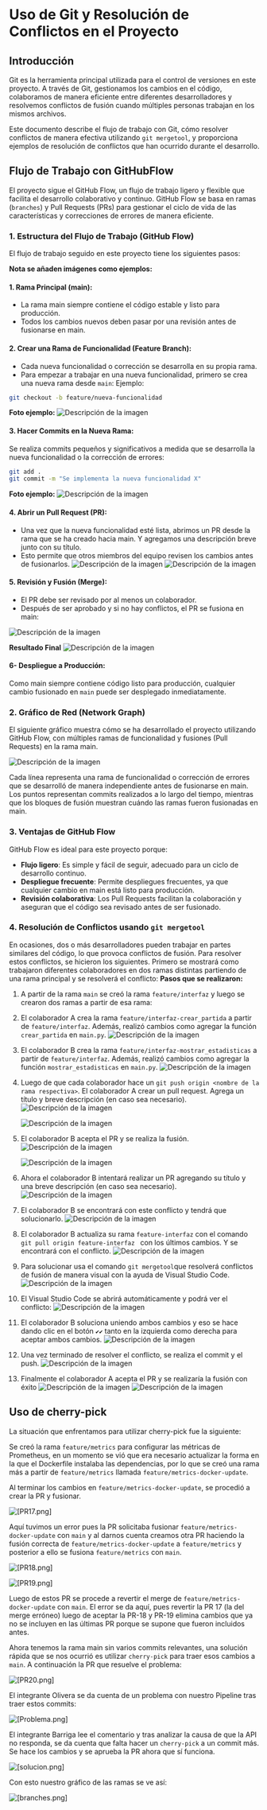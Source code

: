# Uso de Git y Resolución de Conflictos en el Proyecto

## Introducción
Git es la herramienta principal utilizada para el control de versiones en este proyecto. A través de Git, gestionamos los cambios en el código, colaboramos de manera eficiente entre diferentes desarrolladores y resolvemos conflictos de fusión cuando múltiples personas trabajan en los mismos archivos.

Este documento describe el flujo de trabajo con Git, cómo resolver conflictos de manera efectiva utilizando `git mergetool`, y proporciona ejemplos de resolución de conflictos que han ocurrido durante el desarrollo.

## Flujo de Trabajo con GitHubFlow
El proyecto sigue el GitHub Flow, un flujo de trabajo ligero y flexible que facilita el desarrollo colaborativo y continuo. GitHub Flow se basa en ramas (`branches`) y Pull Requests (PRs) para gestionar el ciclo de vida de las características y correcciones de errores de manera eficiente.

### 1. Estructura del Flujo de Trabajo (GitHub Flow)
El flujo de trabajo seguido en este proyecto tiene los siguientes pasos:

**Nota se añaden imágenes como ejemplos:**

#### 1. Rama Principal (main):
- La rama main siempre contiene el código estable y listo para producción.
- Todos los cambios nuevos deben pasar por una revisión antes de fusionarse en main.
#### 2. Crear una Rama de Funcionalidad (Feature Branch):
- Cada nueva funcionalidad o corrección se desarrolla en su propia rama.
- Para empezar a trabajar en una nueva funcionalidad, primero se crea una nueva rama desde `main`:
Ejemplo: 

```bash
git checkout -b feature/nueva-funcionalidad
```
**Foto ejemplo:**
![Descripción de la imagen](Imagenes-git/Foto1.png)
#### 3. Hacer Commits en la Nueva Rama:
Se realiza commits pequeños y significativos a medida que se desarrolla la nueva funcionalidad o la corrección de errores:
```bash
git add .
git commit -m "Se implementa la nueva funcionalidad X"
```
**Foto ejemplo:**
![Descripción de la imagen](Imagenes-git/Foto2.png)
#### 4. Abrir un Pull Request (PR):
- Una vez que la nueva funcionalidad esté lista, abrimos un PR desde la rama que se ha creado hacia main. Y agregamos una descripción breve junto con su título.
- Esto permite que otros miembros del equipo revisen los cambios antes de fusionarlos.
![Descripción de la imagen](Imagenes-git/Foto3.png)
![Descripción de la imagen](Imagenes-git/Foto4.png)

#### 5. Revisión y Fusión (Merge):
- El PR debe ser revisado por al menos un colaborador.
- Después de ser aprobado y si no hay conflictos, el PR se fusiona en main:

![Descripción de la imagen](Imagenes-git/Foto5.png)

**Resultado Final**
![Descripción de la imagen](Imagenes-git/Foto6.png)

#### 6- Despliegue a Producción:
Como main siempre contiene código listo para producción, cualquier cambio fusionado en `main` puede ser desplegado inmediatamente.


### 2. Gráfico de Red (Network Graph)
El siguiente gráfico muestra cómo se ha desarrollado el proyecto utilizando GitHub Flow, con múltiples ramas de funcionalidad y fusiones (Pull Requests) en la rama main.

![Descripción de la imagen](Imagenes-git/Foto7.png)

Cada línea representa una rama de funcionalidad o corrección de errores que se desarrolló de manera independiente antes de fusionarse en main.
Los puntos representan commits realizados a lo largo del tiempo, mientras que los bloques de fusión muestran cuándo las ramas fueron fusionadas en main.


### 3. Ventajas de GitHub Flow
GitHub Flow es ideal para este proyecto porque:

- **Flujo ligero**: Es simple y fácil de seguir, adecuado para un ciclo de desarrollo continuo.
- **Despliegue frecuente**: Permite despliegues frecuentes, ya que cualquier cambio en main está listo para producción.
- **Revisión colaborativa**: Los Pull Requests facilitan la colaboración y aseguran que el código sea revisado antes de ser fusionado.

### 4. Resolución de Conflictos usando `git mergetool`
En ocasiones, dos o más desarrolladores pueden trabajar en partes similares del código, lo que provoca conflictos de fusión. Para resolver estos conflictos, se hicieron los siguientes. Primero se mostrará como trabajaron diferentes colaboradores en dos ramas distintas partiendo de una rama principal y se resolverá el conflicto:
**Pasos que se realizaron:**
1. A partir de la rama `main` se creó la rama `feature/interfaz` y luego se crearon dos ramas a partir de esa rama:
2. El colaborador A crea la rama `feature/interfaz-crear_partida` a partir de `feature/interfaz`. Además, realizó cambios como agregar la función `crear_partida` en `main.py`.
![Descripción de la imagen](Imagenes-git/Foto8.png)
3. El colaborador B crea la rama `feature/interfaz-mostrar_estadisticas` a partir de `feature/interfaz`. Además, realizó cambios como agregar la función `mostrar_estadisticas` en `main.py`.
![Descripción de la imagen](Imagenes-git/Foto9.png)
4. Luego de que cada colaborador hace un `git push origin <nombre de la rama respectiva>`. El colaborador A crear un pull request. Agrega un título y breve descripción (en caso sea necesario).
![Descripción de la imagen](Imagenes-git/Foto10.png)

    ![Descripción de la imagen](Imagenes-git/Foto11.png)
5. El colaborador B acepta el PR y se realiza la fusión.
![Descripción de la imagen](Imagenes-git/Foto12.png)

    ![Descripción de la imagen](Imagenes-git/Foto13.png)
6. Ahora el colaborador B intentará realizar un PR agregando su título y una breve descripción (en caso sea necesario).
![Descripción de la imagen](Imagenes-git/Foto14.png)
7. El colaborador B se encontrará con este conflicto y tendrá que solucionarlo.
![Descripción de la imagen](Imagenes-git/Foto15.png)
8. El colaborador B actualiza su rama `feature-interfaz` con el comando `git pull origin feature-interfaz ` con los últimos cambios. Y se encontrará con el conflicto.
![Descripción de la imagen](Imagenes-git/Foto16.png)
9. Para solucionar usa el comando `git mergetool`que resolverá conflictos de fusión de manera visual con la ayuda de Visual Studio Code.
![Descripción de la imagen](Imagenes-git/Foto17.png)
10. El Visual Studio Code se abrirá automáticamente y podrá ver el conflicto:
![Descripción de la imagen](Imagenes-git/Foto18.png)
11. El colaborador B soluciona uniendo ambos cambios y eso se hace dando clic en el botón `✔✔` tanto en la izquierda como derecha para aceptar ambos cambios.
![Descripción de la imagen](Imagenes-git/Foto19.png)
12. Una vez terminado de resolver el conflicto, se realiza el commit y el push.
![Descripción de la imagen](Imagenes-git/Foto20.png)
13. Finalmente el colaborador A acepta el PR y se realizaría la fusión con éxito
![Descripción de la imagen](Imagenes-git/Foto21.png)
![Descripción de la imagen](Imagenes-git/Foto22.png)

## Uso de cherry-pick
La situación que enfrentamos para utilizar cherry-pick fue la siguiente:

Se creó la rama `feature/metrics` para configurar las métricas de Prometheus, en un momento se vió que era necesario actualizar la forma en la que el Dockerfile instalaba las dependencias, por lo que se creó una rama más a partir de `feature/metrics` llamada `feature/metrics-docker-update`.

Al terminar los cambios en `feature/metrics-docker-update`, se procedió a crear la PR y fusionar.

![[PR17.png]](Imagenes-git/PR17.png)

Aquí tuvimos un error pues la PR solicitaba fusionar `feature/metrics-docker-update` con `main` y al darnos cuenta creamos otra PR haciendo la fusión correcta de `feature/metrics-docker-update` a `feature/metrics` y posterior a ello se fusiona `feature/metrics` con `main`.

![[PR18.png]](Imagenes-git/PR18.png)

![[PR19.png]](Imagenes-git/PR19.png)

Luego de estos PR se procede a revertir el merge de `feature/metrics-docker-update` con `main`. El error se da aquí, pues revertir la PR 17 (la del merge erróneo) luego de aceptar la PR-18 y PR-19 elimina cambios que ya no se incluyen en las últimas PR porque se supone que fueron incluidos antes.

Ahora tenemos la rama main sin varios commits relevantes, una solución rápida que se nos ocurrió es utilizar `cherry-pick` para traer esos cambios a `main`. A continuación la PR que resuelve el problema:

![[PR20.png]](Imagenes-git/PR20.png)

El integrante Olivera se da cuenta de un problema con nuestro Pipeline tras traer estos commits:

![[Problema.png]](Imagenes-git/Problema.png)

El integrante Barriga lee el comentario y tras analizar la causa de que la API no responda, se da cuenta que falta hacer un `cherry-pick` a un commit más. Se hace los cambios y se aprueba la PR ahora que sí funciona.

![[solucion.png]](Imagenes-git/solucion.png)

Con esto nuestro gráfico de las ramas se ve así:

![[branches.png]](Imagenes-git/branches.png)